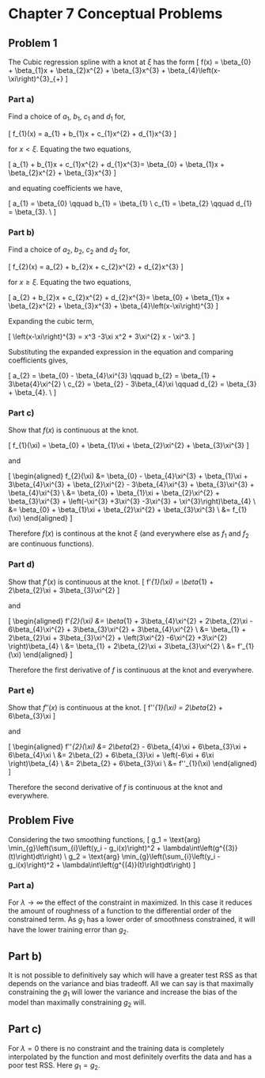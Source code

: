 # Chapter 7 Conceptual Problems
## Problem 1
The Cubic regression spline with a knot at $\xi$ has the form
\[
f(x) = \beta_{0} + \beta_{1}x + \beta_{2}x^{2} + \beta_{3}x^{3} + \beta_{4}\left(x-\xi\right)^{3}_{+}
\]
### Part a)
Find a choice of $a_{1}$, $b_{1}$, $c_{1}$ and $d_{1}$ for,

\[
f_{1}(x) = a_{1} + b_{1}x + c_{1}x^{2} + d_{1}x^{3}
\]

for $x<\xi$. Equating the two equations,

\[
a_{1} + b_{1}x + c_{1}x^{2} + d_{1}x^{3}= \beta_{0} + \beta_{1}x + \beta_{2}x^{2} + \beta_{3}x^{3}
\]

and equating coefficients we have,

\[
a_{1} = \beta_{0} \qquad  b_{1} = \beta_{1} \\
c_{1} = \beta_{2} \qquad  d_{1} = \beta_{3}. \\
\]

### Part b)
Find a choice of $a_{2}$, $b_{2}$, $c_{2}$ and $d_{2}$ for,

\[
f_{2}(x) = a_{2} + b_{2}x + c_{2}x^{2} + d_{2}x^{3}
\]

for $x \geq \xi$. Equating the two equations,

\[
a_{2} + b_{2}x + c_{2}x^{2} + d_{2}x^{3}= \beta_{0} + \beta_{1}x + \beta_{2}x^{2} + \beta_{3}x^{3} + \beta_{4}\left(x-\xi\right)^{3}
\]

Expanding the cubic term,

\[
\left(x-\xi\right)^{3} = x^3 -3\xi x^2 + 3\xi^{2} x - \xi^3.
\]

Substituting the expanded expression in the equation and comparing coefficients gives,

\[
a_{2} = \beta_{0} - \beta_{4}\xi^{3} \qquad  b_{2} = \beta_{1} + 3\beta{4}\xi^{2} \\
c_{2} = \beta_{2} - 3\beta_{4}\xi \qquad  d_{2} = \beta_{3} + \beta_{4}. \\
\]

### Part c)
Show that $f(x)$ is continuous at the knot.

\[
f_{1}(\xi) =  \beta_{0} + \beta_{1}\xi + \beta_{2}\xi^{2} + \beta_{3}\xi^{3}
\]

and

\[
\begin{aligned}
f_{2}(\xi) &= \beta_{0} - \beta_{4}\xi^{3} + \beta_{1}\xi + 3\beta_{4}\xi^{3} + \beta_{2}\xi^{2} - 3\beta_{4}\xi^{3} + \beta_{3}\xi^{3} + \beta_{4}\xi^{3} \\
&= \beta_{0} + \beta_{1}\xi + \beta_{2}\xi^{2} + \beta_{3}\xi^{3} + \left(-\xi^{3} +3\xi^{3} -3\xi^{3} + \xi^{3}\right)\beta_{4} \\
&=  \beta_{0} + \beta_{1}\xi + \beta_{2}\xi^{2} + \beta_{3}\xi^{3} \\
&= f_{1}(\xi)
\end{aligned}
\]

Therefore $f(x)$ is continous at the knot $\xi$ (and everywhere else as $f_{1}$ and $f_{2}$ are continuous functions).

### Part d)
Show that $f'(x)$ is continuous at the knot.
\[
f'_{1}(\xi) =  \beta_{1} + 2\beta_{2}\xi + 3\beta_{3}\xi^{2}
\]

and

\[
\begin{aligned}
f'_{2}(\xi) &= \beta_{1} + 3\beta_{4}\xi^{2} + 2\beta_{2}\xi - 6\beta_{4}\xi^{2} + 3\beta_{3}\xi^{2} + 3\beta_{4}\xi^{2} \\
&= \beta_{1} + 2\beta_{2}\xi + 3\beta_{3}\xi^{2} + \left(3\xi^{2} -6\xi^{2} +3\xi^{2} \right)\beta_{4} \\
&=   \beta_{1} + 2\beta_{2}\xi + 3\beta_{3}\xi^{2} \\
&= f'_{1}(\xi)
\end{aligned}
\]

Therefore the first derivative of $f$ is continuous at the knot and everywhere.

### Part e)
Show that $f''(x)$ is continuous at the knot.
\[
f''_{1}(\xi) =  2\beta_{2} + 6\beta_{3}\xi
\]

and

\[
\begin{aligned}
f''_{2}(\xi) &=  2\beta_{2} - 6\beta_{4}\xi + 6\beta_{3}\xi + 6\beta_{4}\xi \\
&= 2\beta_{2} + 6\beta_{3}\xi + \left(-6\xi + 6\xi \right)\beta_{4} \\
&= 2\beta_{2} + 6\beta_{3}\xi \\
&= f''_{1}(\xi)
\end{aligned}
\]

Therefore the second derivative of $f$ is continuous at the knot and everywhere.

## Problem Five
Considering the two smoothing functions,
\[
g_1 = \text{arg} \min_{g}\left(\sum_{i}\left(y_i - g_i(x)\right)^2 + \lambda\int\left(g^{(3)}(t)\right)dt\right)
 \\
g_2 = \text{arg} \min_{g}\left(\sum_{i}\left(y_i - g_i(x)\right)^2 + \lambda\int\left(g^{(4)}(t)\right)dt\right)
\]
### Part a)
For $\lambda \rightarrow \infty$ the effect of the constraint in maximized. In this case it reduces the amount of roughness of a function to the differential order of the constrained term. As $g_1$ has a lower order of smoothness constrained, it will have the lower training error than $g_2$.

## Part b)
It is not possible to definitively say which will have a greater test RSS as that depends on the variance and bias tradeoff. All we can say is that maximally constraining the $g_1$ will lower the variance and increase the bias of the model than maximally constraining $g_2$ will.

## Part c)
For $\lambda = 0$ there is no constraint and the training data is completely interpolated by the function and most definitely overfits the data and has a poor test RSS. Here $g_1 = g_2$.
